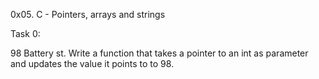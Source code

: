 0x05. C - Pointers, arrays and strings

Task 0:

98 Battery st.
Write a function that takes a pointer to an int as parameter and updates the value it points to to 98.


